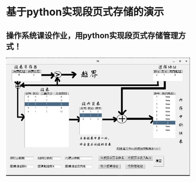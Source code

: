 <h1>基于python实现段页式存储的演示</h1>
<h2>操作系统课设作业，用python实现段页式存储管理方式！</h2>
<div><img src="https://github.com/hanzhongzi/Demonstration-of-the-segment-page-storage/blob/master/image/show.png"><div>
